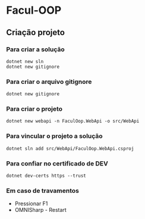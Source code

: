 # Facul-OOP

## Criação projeto

### Para criar a solução

```
dotnet new sln
dotnet new gitignore
```

### Para criar o arquivo gitignore

```
dotnet new gitignore
```

### Para criar o projeto

```
dotnet new webapi -n FaculOop.WebApi -o src/WebApi
```

### Para vincular o projeto a solução

```
dotnet sln add src/WebApi/FaculOop.WebApi.csproj
```

### Para confiar no certificado de DEV

```
dotnet dev-certs https --trust
```

### Em caso de travamentos

- Pressionar F1
- OMNISharp - Restart
